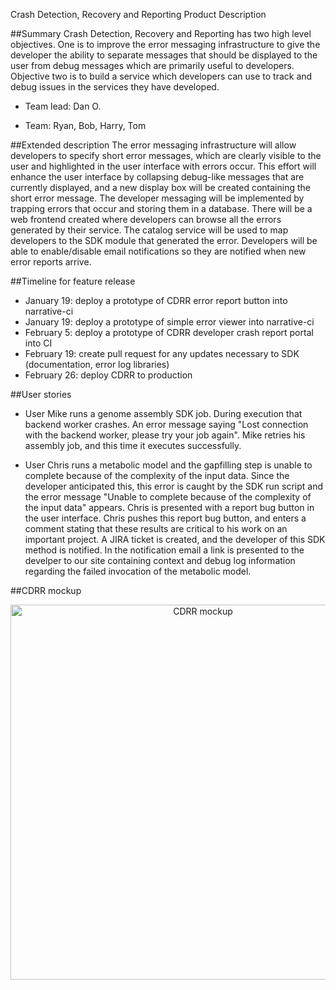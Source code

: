 Crash Detection, Recovery and Reporting Product Description

##Summary
Crash Detection, Recovery and Reporting has two high level objectives.   One is to improve the error messaging infrastructure to give the developer the ability to separate messages that should be displayed to the user from debug messages which are primarily useful to developers.  Objective two is to build a service which developers can use to track and debug issues in the services they have developed. 

+ Team lead: Dan O.

+ Team: Ryan, Bob, Harry, Tom

##Extended description
The error messaging infrastructure will allow developers to specify short error messages, which are clearly visible to the user and highlighted in the user interface with errors occur.  This effort will enhance the user interface by collapsing debug-like messages that are currently displayed, and a new display box will be created containing the short error message.  The developer messaging will be implemented by trapping errors that occur and storing them in a database.  There will be a web frontend created where developers can browse all the errors generated by their service.  The catalog service will be used to map developers to the SDK module that generated the error.  Developers will be able to enable/disable email notifications so they are notified when new error reports arrive.

##Timeline for feature release
+ January 19: deploy a prototype of CDRR error report button into narrative-ci
+ January 19: deploy a prototype of simple error viewer into narrative-ci
+ February 5: deploy a prototype of CDRR developer crash report portal into CI
+ February 19: create pull request for any updates necessary to SDK (documentation, error log libraries)
+ February 26: deploy CDRR to production

##User stories
+	User Mike runs a genome assembly SDK job.  During execution that backend worker crashes.  An error message saying "Lost connection with the backend worker, please try your job again".  Mike retries his assembly job, and this time it executes successfully.  

+	User Chris runs a metabolic model and the gapfilling step is unable to complete because of the complexity of the input data.  Since the developer anticipated this, this error is caught by the SDK run script and the error message "Unable to complete because of the complexity of the input data" appears.  Chris is presented with a report bug button in the user interface.  Chris pushes this report bug button, and enters a comment stating that these results are critical to his work on an important project.  A JIRA ticket is created, and the developer of this SDK method is notified.  In the notification email a link is presented to the develper to our site containing context and debug log information regarding the failed invocation of the metabolic model.  

##CDRR mockup
<center>
<img src=https://github.com/kbase/error_reporting/blob/master/docs/mockups/bug_report_prototype.png  alt="CDRR mockup" style="height: 600px;"/>
</center>
<br/>

